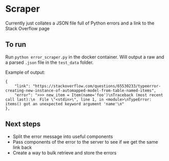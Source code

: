 # Scraper

Currently just collates a JSON file full of Python errors and a link to the Stack Overflow page

## To run

Run `python error_scraper.py` in the docker container. Will output a raw and a parsed `.json` file in the `test_data` folder.

Example of output:

```
{
    "link": "https://stackoverflow.com/questions/65530233/typeerror-creating-new-instance-of-automapped-model-from-table-named-items",
    "error": ">>> new_item = Item(name='foo')\nTraceback (most recent call last):\n  File \"<stdin>\", line 1, in <module>\nTypeError: items() got an unexpected keyword argument 'name'\n"
},
```

## Next steps 

* Split the error message into useful components
* Pass components of the error to the server to see if we get the same link back
* Create a way to bulk retrieve and store the errors